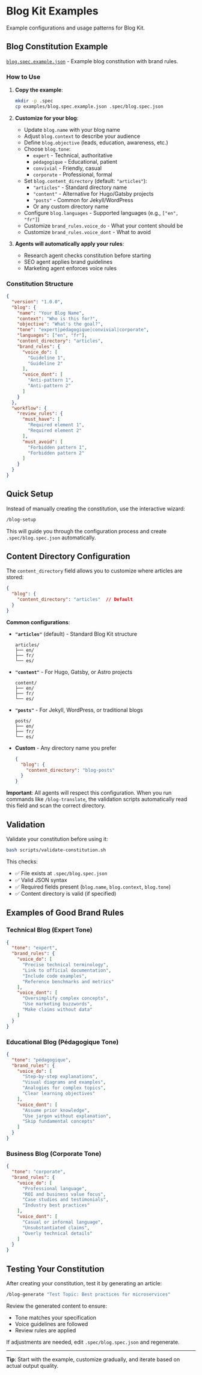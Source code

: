 # Blog Kit Examples

Example configurations and usage patterns for Blog Kit.

## Blog Constitution Example

[`blog.spec.example.json`](./blog.spec.example.json) - Example blog constitution with brand rules.

### How to Use

1. **Copy the example**:
   ```bash
   mkdir -p .spec
   cp examples/blog.spec.example.json .spec/blog.spec.json
   ```

2. **Customize for your blog**:
   - Update `blog.name` with your blog name
   - Adjust `blog.context` to describe your audience
   - Define `blog.objective` (leads, education, awareness, etc.)
   - Choose `blog.tone`:
     - `expert` - Technical, authoritative
     - `pédagogique` - Educational, patient
     - `convivial` - Friendly, casual
     - `corporate` - Professional, formal
   - Set `blog.content_directory` (default: `"articles"`):
     - `"articles"` - Standard directory name
     - `"content"` - Alternative for Hugo/Gatsby projects
     - `"posts"` - Common for Jekyll/WordPress
     - Or any custom directory name
   - Configure `blog.languages` - Supported languages (e.g., `["en", "fr"]`)
   - Customize `brand_rules.voice_do` - What your content should be
   - Customize `brand_rules.voice_dont` - What to avoid

3. **Agents will automatically apply your rules**:
   - Research agent checks constitution before starting
   - SEO agent applies brand guidelines
   - Marketing agent enforces voice rules

### Constitution Structure

```json
{
  "version": "1.0.0",
  "blog": {
    "name": "Your Blog Name",
    "context": "Who is this for?",
    "objective": "What's the goal?",
    "tone": "expert|pédagogique|convivial|corporate",
    "languages": ["en", "fr"],
    "content_directory": "articles",
    "brand_rules": {
      "voice_do": [
        "Guideline 1",
        "Guideline 2"
      ],
      "voice_dont": [
        "Anti-pattern 1",
        "Anti-pattern 2"
      ]
    }
  },
  "workflow": {
    "review_rules": {
      "must_have": [
        "Required element 1",
        "Required element 2"
      ],
      "must_avoid": [
        "Forbidden pattern 1",
        "Forbidden pattern 2"
      ]
    }
  }
}
```

## Quick Setup

Instead of manually creating the constitution, use the interactive wizard:

```bash
/blog-setup
```

This will guide you through the configuration process and create `.spec/blog.spec.json` automatically.

## Content Directory Configuration

The `content_directory` field allows you to customize where articles are stored:

```json
{
  "blog": {
    "content_directory": "articles"  // Default
  }
}
```

**Common configurations**:

- **`"articles"`** (default) - Standard Blog Kit structure
  ```
  articles/
  ├── en/
  ├── fr/
  └── es/
  ```

- **`"content"`** - For Hugo, Gatsby, or Astro projects
  ```
  content/
  ├── en/
  ├── fr/
  └── es/
  ```

- **`"posts"`** - For Jekyll, WordPress, or traditional blogs
  ```
  posts/
  ├── en/
  ├── fr/
  └── es/
  ```

- **Custom** - Any directory name you prefer
  ```json
  {
    "blog": {
      "content_directory": "blog-posts"
    }
  }
  ```

**Important**: All agents will respect this configuration. When you run commands like `/blog-translate`, the validation scripts automatically read this field and scan the correct directory.

## Validation

Validate your constitution before using it:

```bash
bash scripts/validate-constitution.sh
```

This checks:
- ✅ File exists at `.spec/blog.spec.json`
- ✅ Valid JSON syntax
- ✅ Required fields present (`blog.name`, `blog.context`, `blog.tone`)
- ✅ Content directory is valid (if specified)

## Examples of Good Brand Rules

### Technical Blog (Expert Tone)

```json
{
  "tone": "expert",
  "brand_rules": {
    "voice_do": [
      "Precise technical terminology",
      "Link to official documentation",
      "Include code examples",
      "Reference benchmarks and metrics"
    ],
    "voice_dont": [
      "Oversimplify complex concepts",
      "Use marketing buzzwords",
      "Make claims without data"
    ]
  }
}
```

### Educational Blog (Pédagogique Tone)

```json
{
  "tone": "pédagogique",
  "brand_rules": {
    "voice_do": [
      "Step-by-step explanations",
      "Visual diagrams and examples",
      "Analogies for complex topics",
      "Clear learning objectives"
    ],
    "voice_dont": [
      "Assume prior knowledge",
      "Use jargon without explanation",
      "Skip fundamental concepts"
    ]
  }
}
```

### Business Blog (Corporate Tone)

```json
{
  "tone": "corporate",
  "brand_rules": {
    "voice_do": [
      "Professional language",
      "ROI and business value focus",
      "Case studies and testimonials",
      "Industry best practices"
    ],
    "voice_dont": [
      "Casual or informal language",
      "Unsubstantiated claims",
      "Overly technical details"
    ]
  }
}
```

## Testing Your Constitution

After creating your constitution, test it by generating an article:

```bash
/blog-generate "Test Topic: Best practices for microservices"
```

Review the generated content to ensure:
- Tone matches your specification
- Voice guidelines are followed
- Review rules are applied

If adjustments are needed, edit `.spec/blog.spec.json` and regenerate.

---

**Tip**: Start with the example, customize gradually, and iterate based on actual output quality.
